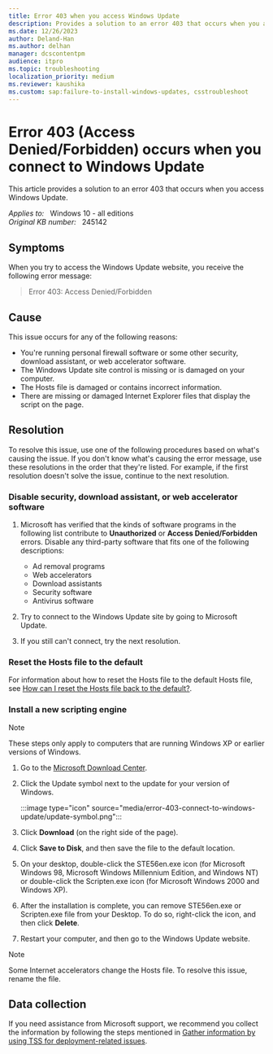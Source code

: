 ```yaml
---
title: Error 403 when you access Windows Update
description: Provides a solution to an error 403 that occurs when you access Windows Update.
ms.date: 12/26/2023
author: Deland-Han
ms.author: delhan
manager: dcscontentpm
audience: itpro
ms.topic: troubleshooting
localization_priority: medium
ms.reviewer: kaushika
ms.custom: sap:failure-to-install-windows-updates, csstroubleshoot
---
```

# Error 403 (Access Denied/Forbidden) occurs when you connect to Windows Update

This article provides a solution to an error 403 that occurs when you access Windows Update.

_Applies to:_ &nbsp; Windows 10 - all editions  
_Original KB number:_ &nbsp; 245142

## Symptoms

When you try to access the Windows Update website, you receive the following error message:

> Error 403: Access Denied/Forbidden

## Cause

This issue occurs for any of the following reasons:

- You're running personal firewall software or some other security, download assistant, or web accelerator software.
- The Windows Update site control is missing or is damaged on your computer.
- The Hosts file is damaged or contains incorrect information.
- There are missing or damaged Internet Explorer files that display the script on the page.

## Resolution

To resolve this issue, use one of the following procedures based on what's causing the issue. If you don't know what's causing the error message, use these resolutions in the order that they're listed. For example, if the first resolution doesn't solve the issue, continue to the next resolution.

### Disable security, download assistant, or web accelerator software

1. Microsoft has verified that the kinds of software programs in the following list contribute to **Unauthorized** or **Access Denied/Forbidden** errors. Disable any third-party software that fits one of the following descriptions:

   - Ad removal programs
   - Web accelerators
   - Download assistants
   - Security software
   - Antivirus software

2. Try to connect to the Windows Update site by going to Microsoft Update.

3. If you still can't connect, try the next resolution.

### Reset the Hosts file to the default

For information about how to reset the Hosts file to the default Hosts file, see [How can I reset the Hosts file back to the default?](https://support.microsoft.com/help/972034).

### Install a new scripting engine  

> [!NOTE]
> These steps only apply to computers that are running Windows XP or earlier versions of Windows.

1. Go to the [Microsoft Download Center](https://www.microsoft.com/download/en/search.aspx?q=windows%20script%205.7).
2. Click the Update symbol next to the update for your version of Windows.

    :::image type="icon" source="media/error-403-connect-to-windows-update/update-symbol.png":::

3. Click **Download** (on the right side of the page).
4. Click **Save to Disk**, and then save the file to the default location.
5. On your desktop, double-click the STE56en.exe icon (for Microsoft Windows 98, Microsoft Windows Millennium Edition, and Windows NT) or double-click the Scripten.exe icon (for Microsoft Windows 2000 and Windows XP).
6. After the installation is complete, you can remove STE56en.exe or Scripten.exe file from your Desktop. To do so, right-click the icon, and then click **Delete**.
7. Restart your computer, and then go to the Windows Update website.

> [!NOTE]
> Some Internet accelerators change the Hosts file. To resolve this issue, rename the file.

## Data collection

If you need assistance from Microsoft support, we recommend you collect the information by following the steps mentioned in [Gather information by using TSS for deployment-related issues](../windows-troubleshooters/gather-information-using-tss-deployment.md).
